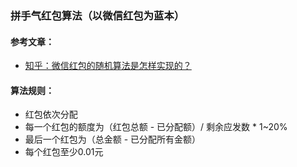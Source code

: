 ### 拼手气红包算法（以微信红包为蓝本）

#### 参考文章：
- [知乎：微信红包的随机算法是怎样实现的？](https://www.zhihu.com/question/22625187/answer/85530416)
 
#### 算法规则：
- 红包依次分配
- 每一个红包的额度为（红包总额 - 已分配额）/ 剩余应发数 * 1~20%
- 最后一个红包为（总金额 - 已分配所有金额）
- 每个红包至少0.01元
